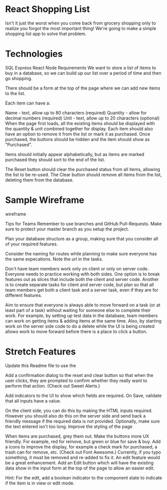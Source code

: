 # React Shopping List

Isn't it just the worst when you come back from grocery shopping only to realize you forgot the most important thing! We're going to make a simple shopping list app to solve that problem.

# Technologies
SQL
Express
React
Node
Requirements
We want to store a list of items to buy in a database, so we can build up our list over a period of time and then go shopping.

There should be a form at the top of the page where we can add new items to the list.

Each item can have a:

Name - text, allow up to 80 characters (required)
Quantity - allow for decimal numbers (required)
Unit - text, allow up to 20 characters (optional)
When the page first loads, all the existing items should be displayed with the quantity & unit combined together for display. Each item should also have an option to remove it from the list or mark it as purchased. Once purchased, the buttons should be hidden and the item should show as "Purchased".

Items should initially appear alphabetically, but as items are marked purchased they should sort to the end of the list.

The Reset button should clear the purchased status from all items, allowing the list to be re-used. The Clear button should remove all items from the list, deleting them from the database.

# Sample Wireframe
wireframe

Tips for Teams
Remember to use branches and GitHub Pull-Requests. Make sure to protect your master branch as you setup the project.

Plan your database structure as a group, making sure that you consider all of your required features.

Consider the naming for routes while planning to make sure everyone has the same expecations. Note the url in the tasks.

Don't have team members work only on client or only on server code. Everyone needs to practice working with both sides. One option is to break features out as slices that include both the client and server code. Another is to create separate tasks for client and server code, but plan so that all team members get both a client task and a server task, even if they are for different features.

Aim to ensure that everyone is always able to move forward on a task (or at least part of a task) without waiting for someone else to complete their work. For example, by setting up test data in the database, team members can work on getting items & adding items at the same time. Also, by starting work on the server side code to do a delete while the UI is being created allows work to move forward before there is a place to click a button.

# Stretch Features
Update this Readme file to use the

Add a confirmation dialog to the reset and clear button so that when the user clicks, they are prompted to confirm whether they really want to perform that action. (Check out Sweet Alerts.)

Add indicators to the UI to show which fields are required. On Save, validate that all inputs have a value.

On the client side, you can do this by making the HTML inputs required.
However you should also do this on the server side and send back a friendly message if the required data is not provided.
Optionally, make sure the text entered isn't too long.
Improve the styling of the page

When items are purchased, grey them out.
Make the buttons more UX friendly. For example, red for remove, but green or blue for save & buy.
Add a icons to improve the display, for example a check mark for purchased, a trash can for remove, etc. (Check out Font Awesome.)
Currently, if you typo something, it must be removed and re-added to fix it. An edit feature would be a great enhancement. Add an Edit button which will have the existing data show in the input form at the top of the page to allow an easier edit.

Hint: For the edit, add a boolean indicator to the component state to indicate if the item is in view or edit mode.

